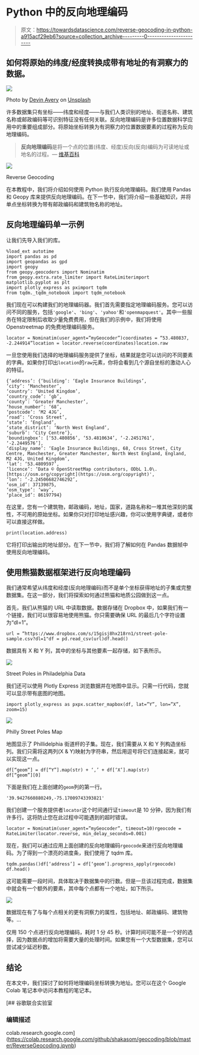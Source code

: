 # Python 中的反向地理编码

> 原文：<https://towardsdatascience.com/reverse-geocoding-in-python-a915acf29eb6?source=collection_archive---------0----------------------->

## 如何将原始的纬度/经度转换成带有地址的有洞察力的数据。

![](img/1d3844d3744e27e7328ff895f2bc523a.png)

Photo by [Devin Avery](https://unsplash.com/@devintavery?utm_source=medium&utm_medium=referral) on [Unsplash](https://unsplash.com?utm_source=medium&utm_medium=referral)

许多数据集只有坐标——纬度和经度——与我们人类识别的地址、街道名称、建筑名称或邮政编码等可识别特征没有任何关联。反向地理编码是许多位置数据科学应用中的重要组成部分。将原始坐标转换为有洞察力的位置数据要素的过程称为反向地理编码。

> **反向地理编码**是将一个点的位置(纬度、经度)反向(反向)编码为可读地址或地名的过程。— [维基百科](https://en.wikipedia.org/wiki/Reverse_geocoding)

![](img/9c53d52d6e5da10fc002f86293aacefa.png)

Reverse Geocoding

在本教程中，我们将介绍如何使用 Python 执行反向地理编码。我们使用 Pandas 和 Geopy 库来提供反向地理编码。在下一节中，我们将介绍一些基础知识，并将单点坐标转换为带有邮政编码和建筑物名称的地址。

## 反向地理编码单一示例

让我们先导入我们的库。

```
%load_ext autotime
import pandas as pd
import geopandas as gpd
import geopy
from geopy.geocoders import Nominatim
from geopy.extra.rate_limiter import RateLimiterimport matplotlib.pyplot as plt
import plotly_express as pximport tqdm
from tqdm._tqdm_notebook import tqdm_notebook
```

我们现在可以构建我们的地理编码器。我们首先需要指定地理编码服务。您可以访问不同的服务，包括`'google'`、`'bing'`、`'yahoo'`和`'openmapquest'`。其中一些服务在特定限制后收取少量免费费用，但在我们的示例中，我们将使用 Openstreetmap 的免费地理编码服务。

```
locator = Nominatim(user_agent=”myGeocoder”)coordinates = “53.480837, -2.244914”location = locator.reverse(coordinates)location.raw
```

一旦您使用我们选择的地理编码服务提供了坐标，结果就是您可以访问的不同要素的字典。如果你打印出`location`的`raw`元素，你将会看到几个源自坐标的激动人心的特征。

```
{‘address’: {‘building’: ‘Eagle Insurance Buildings’, 
‘city’: ‘Manchester’, 
‘country’: ‘United Kingdom’, 
‘country_code’: ‘gb’, 
‘county’: ‘Greater Manchester’, 
‘house_number’: ‘68’, 
‘postcode’: ‘M2 4JG’, 
‘road’: ‘Cross Street’, 
‘state’: ‘England’, 
‘state_district’: ‘North West England’, 
‘suburb’: ‘City Centre’}, 
‘boundingbox’: [‘53.480856’, ‘53.4810634’, ‘-2.2451761’, ‘-2.2449576’], 
‘display_name’: ‘Eagle Insurance Buildings, 68, Cross Street, City Centre, Manchester, Greater Manchester, North West England, England, M2 4JG, United Kingdom’,
‘lat’: ‘53.4809597’, 
‘licence’: ‘Data © OpenStreetMap contributors, ODbL 1.0\. [https://osm.org/copyright](https://osm.org/copyright)', 
‘lon’: ‘-2.24506682746292’, 
‘osm_id’: 37139875, 
‘osm_type’: ‘way’, 
‘place_id’: 86197794}
```

在这里，您有一个建筑物，邮政编码，地址，国家，道路名称和一堆其他深刻的属性，不可用的原始坐标。如果你只对打印地址感兴趣，你可以使用字典键，或者你可以直接这样做。

```
print(location.address)
```

它将打印出输出的地址部分。在下一节中，我们将了解如何在 Pandas 数据帧中使用反向地理编码。

## 使用熊猫数据框架进行反向地理编码

我们通常希望从纬度和经度(反向地理编码)而不是单个坐标获得地址的子集或完整数据集。在这一部分，我们将探索如何通过熊猫和地质公园做到这一点。

首先，我们从熊猫的 URL 中读取数据。数据存储在 Dropbox 中，如果我们有一个链接，我们可以很容易地使用熊猫。你只需要确保 URL 的最后几个字符设置为“dl=1”。

```
url = “https://www.dropbox.com/s/15gisj8hx218rn1/street-pole-sample.csv?dl=1"df = pd.read_csv(url)df.head()
```

数据具有 X 和 Y 列，其中的坐标与其他要素一起存储，如下表所示。

![](img/9fce8f6b665e2bcb4d7c444f50b12b70.png)

Street Poles in Philadelphia Data

我们还可以使用 Plotly Express 浏览数据并在地图中显示。只需一行代码，您就可以显示带有底图的地图。

```
import plotly_express as pxpx.scatter_mapbox(df, lat=”Y”, lon=”X”, zoom=15)
```

![](img/2eb9e8a30428665c9baf2f43d9eb79bd.png)

Philly Street Poles Map

地图显示了 Phillidelphia 街道杆的子集。现在，我们需要从 X 和 Y 列构造坐标列。我们只需将这两列(X & Y)映射为字符串，然后用逗号将它们连接起来，就可以实现这一点。

```
df[“geom”] = df[“Y”].map(str) + ‘,’ + df[‘X’].map(str)
df[“geom”][0]
```

下面是我们在上面创建的`geom`列的第一行。

```
'39.9427660880249,-75.17009743393821'
```

我们创建一个服务提供者`locator`这个时间通行证`timeout`是 10 分钟，因为我们有许多行。这将防止您在此过程中可能遇到的超时错误。

```
locator = Nominatim(user_agent=”myGeocoder”, timeout=10)rgeocode = RateLimiter(locator.reverse, min_delay_seconds=0.001)
```

现在，我们可以通过应用上面创建的反向地理编码`rgeocode`来进行反向地理编码。为了得到一个漂亮的进度条，我们使用了 tqdm 库。

```
tqdm.pandas()df[‘address’] = df[‘geom’].progress_apply(rgeocode)
df.head()
```

这可能需要一段时间，具体取决于数据集中的行数。但是一旦该过程完成，数据集中就会有一个额外的要素，其中每个点都有一个地址，如下所示。

![](img/04ad2005abbbbd5f3d500d7cb9dbf036.png)

数据现在有了与每个点相关的更有洞察力的属性，包括地址、邮政编码、建筑物等。…

仅用 150 个点进行反向地理编码，耗时 1 分 45 秒。计算时间可能不是一个好的选择，因为数据点的增加将需要大量的处理时间。如果您有一个大型数据集，您可以尝试减少延迟秒数。

## 结论

在本文中，我们探讨了如何将地理编码坐标转换为地址。您可以在这个 Google Colab 笔记本中访问本教程的笔记本。

[](https://colab.research.google.com/github/shakasom/geocoding/blob/master/ReverseGeocoding.ipynb) [## 谷歌联合实验室

### 编辑描述

colab.research.google.com](https://colab.research.google.com/github/shakasom/geocoding/blob/master/ReverseGeocoding.ipynb)